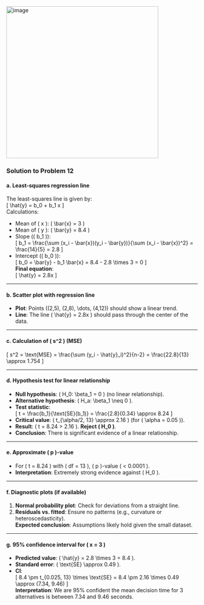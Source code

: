 <img width="400" alt="image" src="https://github.com/user-attachments/assets/02e3d2ab-fb3a-443b-946a-0e52e6b605f4" />

### Solution to Problem 12

#### **a. Least-squares regression line**  
The least-squares line is given by:  
\[
\hat{y} = b_0 + b_1 x
\]  
Calculations:  
- Mean of \( x \): \( \bar{x} = 3 \)  
- Mean of \( y \): \( \bar{y} = 8.4 \)  
- Slope (\( b_1 \)):  
  \[
  b_1 = \frac{\sum (x_i - \bar{x})(y_i - \bar{y})}{\sum (x_i - \bar{x})^2} = \frac{14}{5} = 2.8
  \]  
- Intercept (\( b_0 \)):  
  \[
  b_0 = \bar{y} - b_1 \bar{x} = 8.4 - 2.8 \times 3 = 0
  \]  
**Final equation**:  
\[
\hat{y} = 2.8x
\]  

---

#### **b. Scatter plot with regression line**  
- **Plot**: Points \((2,5), (2,8), \dots, (4,12)\) should show a linear trend.  
- **Line**: The line \( \hat{y} = 2.8x \) should pass through the center of the data.  

---

#### **c. Calculation of \( s^2 \) (MSE)**  
\[
s^2 = \text{MSE} = \frac{\sum (y_i - \hat{y}_i)^2}{n-2} = \frac{22.8}{13} \approx 1.754
\]  

---

#### **d. Hypothesis test for linear relationship**  
- **Null hypothesis**: \( H_0: \beta_1 = 0 \) (no linear relationship).  
- **Alternative hypothesis**: \( H_a: \beta_1 \neq 0 \).  
- **Test statistic**:  
  \[
  t = \frac{b_1}{\text{SE}(b_1)} = \frac{2.8}{0.34} \approx 8.24
  \]  
- **Critical value**: \( t_{\alpha/2, 13} \approx 2.16 \) (for \( \alpha = 0.05 \)).  
- **Result**: \( t = 8.24 > 2.16 \). **Reject \( H_0 \)**.  
- **Conclusion**: There is significant evidence of a linear relationship.  

---

#### **e. Approximate \( p \)-value**  
- For \( t = 8.24 \) with \( df = 13 \), \( p \)-value \( < 0.0001 \).  
- **Interpretation**: Extremely strong evidence against \( H_0 \).  

---

#### **f. Diagnostic plots (if available)**  
1. **Normal probability plot**: Check for deviations from a straight line.  
2. **Residuals vs. fitted**: Ensure no patterns (e.g., curvature or heteroscedasticity).  
**Expected conclusion**: Assumptions likely hold given the small dataset.  

---

#### **g. 95% confidence interval for \( x = 3 \)**  
- **Predicted value**: \( \hat{y} = 2.8 \times 3 = 8.4 \).  
- **Standard error**: \( \text{SE} \approx 0.49 \).  
- **CI**:  
  \[
  8.4 \pm t_{0.025, 13} \times \text{SE} = 8.4 \pm 2.16 \times 0.49 \approx (7.34, 9.46)
  \]  
**Interpretation**: We are 95% confident the mean decision time for 3 alternatives is between 7.34 and 9.46 seconds.  
